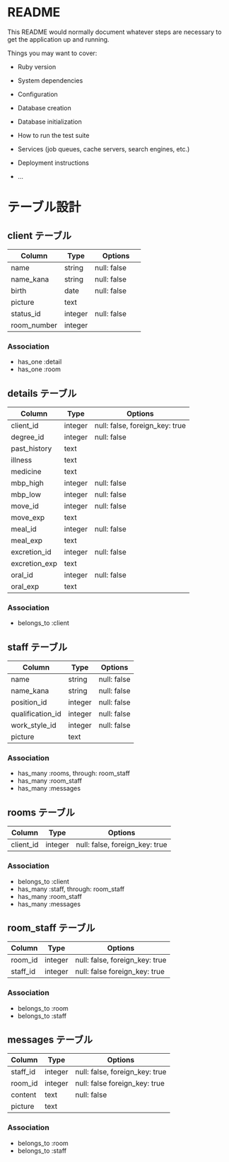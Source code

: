 # README

This README would normally document whatever steps are necessary to get the
application up and running.

Things you may want to cover:

* Ruby version

* System dependencies

* Configuration

* Database creation

* Database initialization

* How to run the test suite

* Services (job queues, cache servers, search engines, etc.)

* Deployment instructions

* ...

# テーブル設計

## client テーブル

| Column         | Type    | Options     |
| -------------- | ------- | ----------- |
| name           | string  | null: false |
| name_kana      | string  | null: false |
| birth          | date    | null: false |
| picture        | text    | 　　　　　　  |
| status_id      | integer | null: false |
| room_number    | integer |             |

### Association

- has_one :detail
- has_one :room


## details テーブル

| Column         | Type    | Options                        |
| -------------- | ------- | ------------------------------ |
| client_id      | integer | null: false, foreign_key: true |
| degree_id      | integer | null: false                    |
| past_history   | text    |                                |
| illness        | text    |                                |
| medicine       | text    |                                |
| mbp_high       | integer | null: false                    |
| mbp_low        | integer | null: false                    |
| move_id        | integer | null: false                    |
| move_exp       | text    |                                |
| meal_id        | integer | null: false                    |
| meal_exp       | text    |                                |
| excretion_id   | integer | null: false                    |
| excretion_exp  | text    |                                |
| oral_id        | integer | null: false                    |
| oral_exp       | text    |                                |

### Association

- belongs_to :client


## staff テーブル

| Column           | Type    | Options     |
| ---------------- | ------- | ----------- |
| name             | string  | null: false |
| name_kana        | string  | null: false |
| position_id      | integer | null: false |
| qualification_id | integer | null: false |
| work_style_id    | integer | null: false |
| picture          | text    |             |

### Association
- has_many :rooms, through: room_staff
- has_many :room_staff
- has_many :messages


## rooms テーブル

| Column    | Type       | Options                        |
| --------- | ---------- | ------------------------------ |
| client_id | integer    | null: false, foreign_key: true |

### Association
- belongs_to :client
- has_many :staff, through: room_staff
- has_many :room_staff
- has_many :messages


## room_staff テーブル

| Column    | Type       | Options                        |
| --------- | ---------- | ------------------------------ |
| room_id   | integer    | null: false, foreign_key: true |
| staff_id  | integer    | null: false  foreign_key: true |

### Association
- belongs_to :room
- belongs_to :staff


## messages テーブル

| Column    | Type       | Options                        |
| --------- | ---------- | ------------------------------ |
| staff_id  | integer    | null: false, foreign_key: true |
| room_id   | integer    | null: false  foreign_key: true |
| content   | text       | null: false                    |
| picture   | text       |                                |

### Association
- belongs_to :room
- belongs_to :staff
